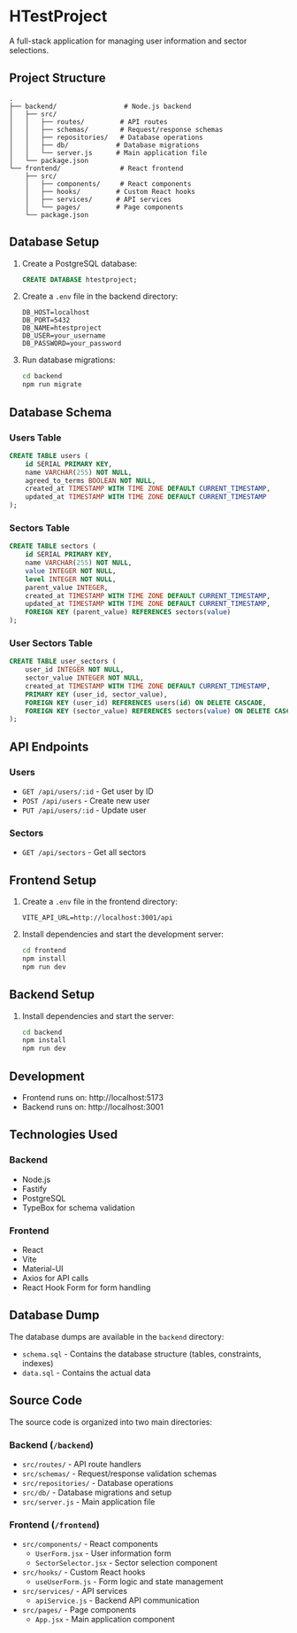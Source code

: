 # HTestProject

A full-stack application for managing user information and sector selections.

## Project Structure

```
.
├── backend/                 # Node.js backend
│   ├── src/
│   │   ├── routes/         # API routes
│   │   ├── schemas/        # Request/response schemas
│   │   ├── repositories/   # Database operations
│   │   ├── db/            # Database migrations
│   │   └── server.js      # Main application file
│   └── package.json
└── frontend/               # React frontend
    ├── src/
    │   ├── components/     # React components
    │   ├── hooks/         # Custom React hooks
    │   ├── services/      # API services
    │   └── pages/         # Page components
    └── package.json
```

## Database Setup

1. Create a PostgreSQL database:
   ```sql
   CREATE DATABASE htestproject;
   ```

2. Create a `.env` file in the backend directory:
   ```env
   DB_HOST=localhost
   DB_PORT=5432
   DB_NAME=htestproject
   DB_USER=your_username
   DB_PASSWORD=your_password
   ```

3. Run database migrations:
   ```bash
   cd backend
   npm run migrate
   ```

## Database Schema

### Users Table
```sql
CREATE TABLE users (
    id SERIAL PRIMARY KEY,
    name VARCHAR(255) NOT NULL,
    agreed_to_terms BOOLEAN NOT NULL,
    created_at TIMESTAMP WITH TIME ZONE DEFAULT CURRENT_TIMESTAMP,
    updated_at TIMESTAMP WITH TIME ZONE DEFAULT CURRENT_TIMESTAMP
);
```

### Sectors Table
```sql
CREATE TABLE sectors (
    id SERIAL PRIMARY KEY,
    name VARCHAR(255) NOT NULL,
    value INTEGER NOT NULL,
    level INTEGER NOT NULL,
    parent_value INTEGER,
    created_at TIMESTAMP WITH TIME ZONE DEFAULT CURRENT_TIMESTAMP,
    updated_at TIMESTAMP WITH TIME ZONE DEFAULT CURRENT_TIMESTAMP,
    FOREIGN KEY (parent_value) REFERENCES sectors(value)
);
```

### User Sectors Table
```sql
CREATE TABLE user_sectors (
    user_id INTEGER NOT NULL,
    sector_value INTEGER NOT NULL,
    created_at TIMESTAMP WITH TIME ZONE DEFAULT CURRENT_TIMESTAMP,
    PRIMARY KEY (user_id, sector_value),
    FOREIGN KEY (user_id) REFERENCES users(id) ON DELETE CASCADE,
    FOREIGN KEY (sector_value) REFERENCES sectors(value) ON DELETE CASCADE
);
```

## API Endpoints

### Users
- `GET /api/users/:id` - Get user by ID
- `POST /api/users` - Create new user
- `PUT /api/users/:id` - Update user

### Sectors
- `GET /api/sectors` - Get all sectors

## Frontend Setup

1. Create a `.env` file in the frontend directory:
   ```env
   VITE_API_URL=http://localhost:3001/api
   ```

2. Install dependencies and start the development server:
   ```bash
   cd frontend
   npm install
   npm run dev
   ```

## Backend Setup

1. Install dependencies and start the server:
   ```bash
   cd backend
   npm install
   npm run dev
   ```

## Development

- Frontend runs on: http://localhost:5173
- Backend runs on: http://localhost:3001

## Technologies Used

### Backend
- Node.js
- Fastify
- PostgreSQL
- TypeBox for schema validation

### Frontend
- React
- Vite
- Material-UI
- Axios for API calls
- React Hook Form for form handling

## Database Dump

The database dumps are available in the `backend` directory:
- `schema.sql` - Contains the database structure (tables, constraints, indexes)
- `data.sql` - Contains the actual data

## Source Code

The source code is organized into two main directories:

### Backend (`/backend`)
- `src/routes/` - API route handlers
- `src/schemas/` - Request/response validation schemas
- `src/repositories/` - Database operations
- `src/db/` - Database migrations and setup
- `src/server.js` - Main application file

### Frontend (`/frontend`)
- `src/components/` - React components
  - `UserForm.jsx` - User information form
  - `SectorSelector.jsx` - Sector selection component
- `src/hooks/` - Custom React hooks
  - `useUserForm.js` - Form logic and state management
- `src/services/` - API services
  - `apiService.js` - Backend API communication
- `src/pages/` - Page components
  - `App.jsx` - Main application component